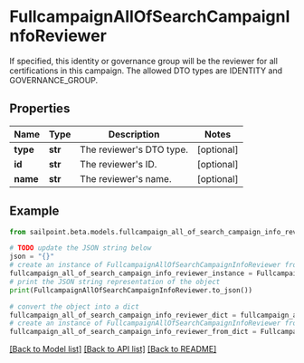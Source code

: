 # FullcampaignAllOfSearchCampaignInfoReviewer

If specified, this identity or governance group will be the reviewer for all certifications in this campaign. The allowed DTO types are IDENTITY and GOVERNANCE_GROUP.

## Properties

Name | Type | Description | Notes
------------ | ------------- | ------------- | -------------
**type** | **str** | The reviewer&#39;s DTO type. | [optional] 
**id** | **str** | The reviewer&#39;s ID. | [optional] 
**name** | **str** | The reviewer&#39;s name. | [optional] 

## Example

```python
from sailpoint.beta.models.fullcampaign_all_of_search_campaign_info_reviewer import FullcampaignAllOfSearchCampaignInfoReviewer

# TODO update the JSON string below
json = "{}"
# create an instance of FullcampaignAllOfSearchCampaignInfoReviewer from a JSON string
fullcampaign_all_of_search_campaign_info_reviewer_instance = FullcampaignAllOfSearchCampaignInfoReviewer.from_json(json)
# print the JSON string representation of the object
print(FullcampaignAllOfSearchCampaignInfoReviewer.to_json())

# convert the object into a dict
fullcampaign_all_of_search_campaign_info_reviewer_dict = fullcampaign_all_of_search_campaign_info_reviewer_instance.to_dict()
# create an instance of FullcampaignAllOfSearchCampaignInfoReviewer from a dict
fullcampaign_all_of_search_campaign_info_reviewer_from_dict = FullcampaignAllOfSearchCampaignInfoReviewer.from_dict(fullcampaign_all_of_search_campaign_info_reviewer_dict)
```
[[Back to Model list]](../README.md#documentation-for-models) [[Back to API list]](../README.md#documentation-for-api-endpoints) [[Back to README]](../README.md)


